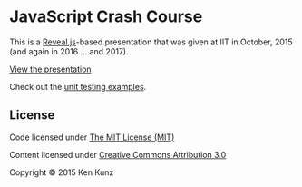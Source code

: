 # JavaScript Crash Course

This is a [Reveal.js](http://lab.hakim.se/reveal-js/)-based presentation that was given at IIT in October, 2015 (and again in 2016 … and 2017).

[View the presentation](http://kenkunz.github.io/js-crash-course/)

Check out the [unit testing examples](https://github.com/kenkunz/js-examples).

## License

Code licensed under [The MIT License (MIT)](http://opensource.org/licenses/MIT)

Content licensed under [Creative Commons Attribution 3.0](http://creativecommons.org/licenses/by/3.0/)

Copyright &copy; 2015 Ken Kunz
